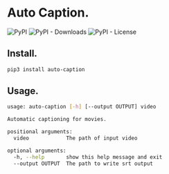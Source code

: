 # Auto Caption.

![PyPI](https://img.shields.io/pypi/v/auto-caption)
![PyPI - Downloads](https://img.shields.io/pypi/dm/auto-caption)
![PyPI - License](https://img.shields.io/pypi/l/auto-caption)

## Install.

```bash
pip3 install auto-caption
```

## Usage.

```bash
usage: auto-caption [-h] [--output OUTPUT] video

Automatic captioning for movies.

positional arguments:
  video            The path of input video

optional arguments:
  -h, --help       show this help message and exit
  --output OUTPUT  The path to write srt output

```